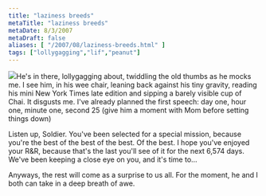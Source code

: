 ```yaml
---
title: "laziness breeds"
metaTitle: "laziness breeds"
metaDate: 8/3/2007
metaDraft: false
aliases: [ "/2007/08/laziness-breeds.html" ]
tags: ["lollygagging","lif","peanut"]
---
```


[![](http://bp0.blogger.com/_NHWs1LwT47s/RrLIcqG62mI/AAAAAAAADlc/SawVTgr4PZ4/s320/Peanut+at+15+Weeks.jpg)](http://bp0.blogger.com/_NHWs1LwT47s/RrLIcqG62mI/AAAAAAAADlc/SawVTgr4PZ4/s1600-h/Peanut+at+15+Weeks.jpg)He's in there, lollygagging about, twiddling the old thumbs as he mocks me. I see him, in his wee chair, leaning back against his tiny gravity, reading his mini New York Times late edition and sipping a barely visible cup of Chai. It disgusts me. I've already planned the first speech: day one, hour one, minute one, second 25 (give him a moment with Mom before setting things down)  
  
Listen up, Soldier. You've been selected for a special mission, because you're the best of the best of the best. Of the best. I hope you've enjoyed your R&R, because that's the last you'll see of it for the next 6,574 days. We've been keeping a close eye on you, and it's time to...  
  
Anyways, the rest will come as a surprise to us all. For the moment, he and I both can take in a deep breath of awe.